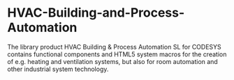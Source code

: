 # HVAC-Building-and-Process-Automation
The library product HVAC Building & Process Automation SL for CODESYS contains functional components and HTML5 system macros for the creation of e.g. heating and ventilation systems, but also for room automation and other industrial system technology.
